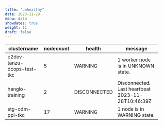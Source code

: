 ```yaml
---
title: "unhealthy"
date: 2023-11-29
menu: data
showdates: true
weight: 11
draft: false
---
```

<!--more-->
| clustername                | nodecount | health       | message                                           |
| -------------------------- | --------- | ------------ | ------------------------------------------------- |
| e2dev-tanzu-dcops-test-tkc |         5 | WARNING      | 1 worker node is in UNKNOWN state.                |
| hanglo-training            |         2 | DISCONNECTED | Disconnected. Last heartbeat 2023-11-28T10:46:39Z |
| stg-cdm-ppi-tkc            |        17 | WARNING      | 1 node is in WARNING state.                       |
